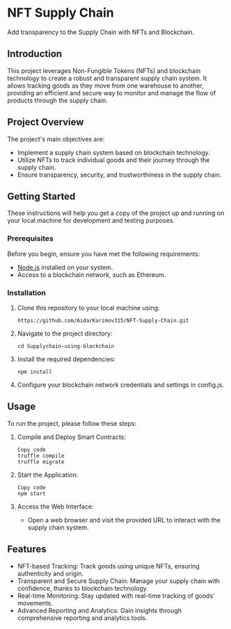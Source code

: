 # NFT Supply Chain
Add transparency to the Supply Chain with NFTs and Blockchain.

## Introduction

This project leverages Non-Fungible Tokens (NFTs) and blockchain technology to create a robust and transparent supply chain system. It allows tracking goods as they move from one warehouse to another, providing an efficient and secure way to monitor and manage the flow of products through the supply chain.

## Project Overview

The project's main objectives are:

- Implement a supply chain system based on blockchain technology.
- Utilize NFTs to track individual goods and their journey through the supply chain.
- Ensure transparency, security, and trustworthiness in the supply chain.

## Getting Started

These instructions will help you get a copy of the project up and running on your local machine for development and testing purposes.

### Prerequisites

Before you begin, ensure you have met the following requirements:

- [Node.js](https://nodejs.org/) installed on your system.
- Access to a blockchain network, such as Ethereum.

### Installation

1. Clone this repository to your local machine using:

   ```shell
   https://github.com/AidarKarimov315/NFT-Supply-Chain.git
   ```
2. Navigate to the project directory:

   ```shell
   cd Supplychain-using-blockchain
   ```
3. Install the required dependencies:

   ```shell
   npm install
   ```
4. Configure your blockchain network credentials and settings in config.js.

## Usage
To run the project, please follow these steps:

1. Compile and Deploy Smart Contracts:

   ```shell
   Copy code
   truffle compile
   truffle migrate
   ```

2. Start the Application:

   ```shell
   Copy code
   npm start
   ```

3. Access the Web Interface:

   - Open a web browser and visit the provided URL to interact with the supply chain system.
## Features

- NFT-based Tracking: Track goods using unique NFTs, ensuring authenticity and origin.
- Transparent and Secure Supply Chain: Manage your supply chain with confidence, thanks to blockchain technology.
- Real-time Monitoring: Stay updated with real-time tracking of goods' movements.
- Advanced Reporting and Analytics: Gain insights through comprehensive reporting and analytics tools.
